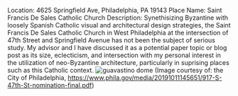 Location: 4625 Springfield Ave, Philadelphia, PA 19143
Place Name: Saint Francis De Sales Catholic Church
Description: Synethisizing Byzantine with loosely Spanish Catholic visual and architectural design strategies, the Saint Francis De Sales Catholic Church in West Philadelphia at the intersection of 47th Street and Springfield Avenue has not been the subject of serious study. My advisor and I have discussed it as a potential paper topic or blog post as its size, eclecticism, and intersection with my personal interest in the utilization of neo-Byzantine architecture, particularly in suprising places such as this Catholic context.
![guavastino dome](https://user-images.githubusercontent.com/112436307/193699541-c321e576-8324-4af1-b2fa-722f88e9167d.jpg)
(Image courtesy of: the City of Philadelphia, https://www.phila.gov/media/20191011145651/917-S-47th-St-nomination-final.pdf)
